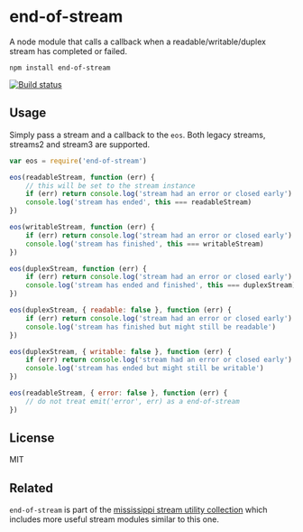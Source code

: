 # end-of-stream

A node module that calls a callback when a readable/writable/duplex stream has completed or failed.

    npm install end-of-stream

[![Build status](https://travis-ci.org/mafintosh/end-of-stream.svg?branch=master)](https://travis-ci.org/mafintosh/end-of-stream)

## Usage

Simply pass a stream and a callback to the `eos`.
Both legacy streams, streams2 and stream3 are supported.

```js
var eos = require('end-of-stream')

eos(readableStream, function (err) {
	// this will be set to the stream instance
	if (err) return console.log('stream had an error or closed early')
	console.log('stream has ended', this === readableStream)
})

eos(writableStream, function (err) {
	if (err) return console.log('stream had an error or closed early')
	console.log('stream has finished', this === writableStream)
})

eos(duplexStream, function (err) {
	if (err) return console.log('stream had an error or closed early')
	console.log('stream has ended and finished', this === duplexStream)
})

eos(duplexStream, { readable: false }, function (err) {
	if (err) return console.log('stream had an error or closed early')
	console.log('stream has finished but might still be readable')
})

eos(duplexStream, { writable: false }, function (err) {
	if (err) return console.log('stream had an error or closed early')
	console.log('stream has ended but might still be writable')
})

eos(readableStream, { error: false }, function (err) {
	// do not treat emit('error', err) as a end-of-stream
})
```

## License

MIT

## Related

`end-of-stream` is part of the [mississippi stream utility collection](https://github.com/maxogden/mississippi) which includes more useful stream modules similar to this one.
